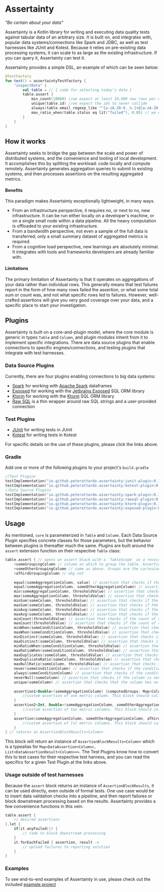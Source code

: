# Assertainty

_"Be certain about your data"_

Assertainty is a Kotlin library for writing and executing data quality tests against tabular data of an arbitrary size. 
It is built on, and integrates with, popular data systems/connections like Spark and JDBC, as well as test harnesses like JUnit and Kotest. 
Because it relies on pre-existing data processing systems, it can scale to as large as the existing infrastructure. 
If you can query it, Assertainty can test it.

Assertainty provides a simple DSL, an example of which can be seen below:

```kotlin
@TestFactory
fun test() = assertaintyTestFactory {
    "inspectData" {
        val table = // { code for selecting today's data }
        table.assert {
            min_count(10000) //we expect at least 10,000 new rows per day 
            unique(table.id) //we expect the ids to never collide
            always(table.email regexp_like "^[a-zA-Z0-9._%-]+@[a-zA-Z0-9.-]+\.[a-zA-Z]{2,4}$") //we expect emails to be valid
            max_ratio_when(table.status eq lit("failed"), 0.05) // we expect failure rate to not exceed 5% 
        }
    }
}
```

## How it works

Assertainty seeks to bridge the gap between the scale and power of distributed systems, and the convenience and tooling of local development.
It accomplishes this by splitting the workload: code locally and compute remotely.
Assertainty generates aggregation queries to submit to existing systems, and then processes assertions on the resulting aggregated metrics.

#### Benefits
This paradigm makes Assertainty exceptionally lightweight, in many ways.
* From an infrastructure perspective, it requires no, or next to no, new infrastructure.
It can be run either locally on a developer's machine, or on a single small node within a data pipeline. 
All the heavy computation is offloaded to your existing infrastructure.
* From a bandwidth perspective, not even a sample of the full data is transferred; only a small summary dataset of aggregated metrics is required.
* From a cognitive load perspective, new learnings are absolutely minimal.
It integrates with tools and frameworks developers are already familiar with.

#### Limitations
The primary limitation of Assertainty is that it operates on aggregations of your data rather than individual rows.
This generally means that test failures report in the form of how many rows failed the assertion, or what some total sum or count was, and not what specific rows led to failures.
However, well-crafted assertions will give you very good coverage over your data, and a specific place to start your investigation.

## Plugins

Assertainty is built on a core-and-plugin model, where the core module is generic in types `Table` and `Column`, and plugin modules inherit from it to implement specific integrations.
There are data source plugins that enable connections to specific engines/connections, and testing plugins that integrate with test harnesses.

### Data Source Plugins

Currently, there are four plugins enabling connections to big data systems:
* [Spark](spark/) for working with [Apache Spark](https://spark.apache.org/) dataframes
* [Exposed](exposed/) for working with the [Jetbrains Exposed](https://jetbrains.github.io/Exposed/home.html) SQL ORM library
* [Ktorm](ktorm/) for working with the [Ktorm](https://www.ktorm.org/) SQL ORM library
* [Raw SQL](rawsql/) is a thin wrapper around raw SQL strings and a user-provided connection

### Test Plugins

* [JUnit](junit/) for writing tests in JUnit
* [Kotest](kotest/) for writing tests in Kotest

For specific details on the use of these plugins, please click the links above.

### Gradle

Add one or more of the following plugins to your project's `build.gradle`

```Kotlin
//Test Plugins
testImplementation("io.github.peterattardo.assertainty:junit-plugin:0.1.0")
testImplementation("io.github.peterattardo.assertainty:kotest-plugin:0.1.0")
//Data Source Plugins
testImplementation("io.github.peterattardo.assertainty:spark-plugin:0.1.0")
testImplementation("io.github.peterattardo.assertainty:rawsql-plugin:0.1.0")
testImplementation("io.github.peterattardo.assertainty:ktorm-plugin:0.1.0")
testImplementation("io.github.peterattardo.assertainty:exposed-plugin:0.1.0")
```

## Usage

As mentioned, `core` is parameterized in `Table` and `Column`. 
Each Data Source Plugin specifies concrete classes for those parameters, but the behavior between plugins is thereafter much the same.
Plugins are built around the `assert` extension function on their respective `Table` class:

```Kotlin
table.assert { // opens an assert block with a `TableScope` as a receiver.
    +someGroupingColumn // column on which to group the table. Assertions will be computed and run for each value within the group
    +someOtherGroupingColumn // same as above. Groups are the cartesian product of all grouping columns.
    +aThirdGroupingColumn // why not
    
    equal(someAggregationColumn, value) // assertion that checks if the aggregation is == the threshold
    equal(someAggregationColumn, someOtherAggregationColumn) // assertion that checks if the aggregation is == the other aggregation
    min(someAggregationColumn, thresholdValue) // assertion that checks if the aggregation is >= the threshold
    max(someAggregationColumn, thresholdValue) // assertion that checks if the aggregation is <= the threshold
    minSum(someColumn, thresholdValue) // assertion that checks if the sum of the column is >= the threshold
    maxSum(someColumn, thresholdValue) // assertion that checks if the sum of the column is <= the threshold
    minAvg(someColumn, thresholdValue) // assertion that checks if the average of the column is >= the threshold
    maxAvg(someColumn, thresholdValue) // assertion that checks if the average of the column is <= the threshold
    minCount(thresholdValue) // assertion that checks if the count of rows is >= the threshold
    maxCount(thresholdValue) // assertion that checks if the count of rows is <= the threshold
    minWhen(someConditionColumn, thresholdValue) // assertion that checks if the count where the condition is true is >= the threshold
    maxWhen(someConditionColumn, thresholdValue) // assertion that checks if the count where the condition is true is <= the threshold
    minDistinct(someColumn, thresholdValue) // assertion that checks if the count of distinct values of the column >= the threshold
    maxDistinct(someColumn, thresholdValue) // assertion that checks if the count of distinct values of the column <= the threshold
    minRatioWhen(someConditionColumn, thresholdValue) // assertion that checks if the ratio between the count where the condition is true and the total count is >= the threshold
    maxRatioWhen(someConditionColumn, thresholdValue) // assertion that checks if the ratio between the count where the condition is true and the total count is <= the threshold
    maxDuplicates(someColumn, thresholdValue) // assertion that checks if the number of duplicates is <= the threshold
    maxDuplicateRatio(someColumn, thresholdValue) // assertion that checks if the ratio of the count of duplicates to the total count is <= the threshold
    maxNullRatio(someColumn, thresholdValue) // assertion that checks if the ratio of the count of nulls to the total count is <= the threshold
    never(someConditionColumn) // assertion that checks if the condition is never true
    always(someConditionColumn) // assertion that checks if the condition is always true
    neverNull(someColumn) // assertion that checks if the column is never null
    unique(someColumn) // assertion that checks that the column has no duplicates
    
    assertion1<Double>(someAggregationColumn) {computedGroups: Map<Column, Any?>, computedMetric: Double ->
        //custom assertion of one metric column. This block should call at least one kotlin.test assertion function
    }
    assertion2<Int, Double>(someAggregationColumn, someOtherAggregationColumn) {computedGroups: Map<Column, Any?>, computedMetric1: Int, computedMetric2: Double ->
        //custom assertion of two metric columns. This block should call at least one kotlin.test assertion function
    }
    assertion(someAggregationColumn, someOtherAggregationColumn, aThirdAggregationColumn) {computed: Computed<Column> ->
        //custom assertion of [n] metric columns. This block should call at least one kotlin.test assertion function
    }
} // returns an AssertionBlockResults<Column>
```

This block will return an instance of `AssertionBlockResults<Column>` which is a typealias for `Map<DataAssertion<Column>, List<DataAssertionResult<Column>>>`. 
The Test Plugins know how to convert this to test cases for their respective test harness, and you can read the specifics for a given Test Plugin at the links above.

### Usage outside of test harnesses

Because the `assert` block returns an instance of `AssertionBlockResults`, it can be used directly, even outside of formal tests.
One use case would be to insert data validation checks into a pipeline, and then report failures or block downstream processing based on the results.
Assertainty provides a few convenience functions in this vein.

```Kotlin
table.assert {
    // desired assertions
}.let {
    if(it.anyFailed()) {
        // code to block downstream processing
    }
    it.forEachFailed { assertion, result ->
        // upload failures to reporting solution
    }
}
```

### Examples

To see end-to-end examples of Assertainty in use, please check out the included [example project](example/)